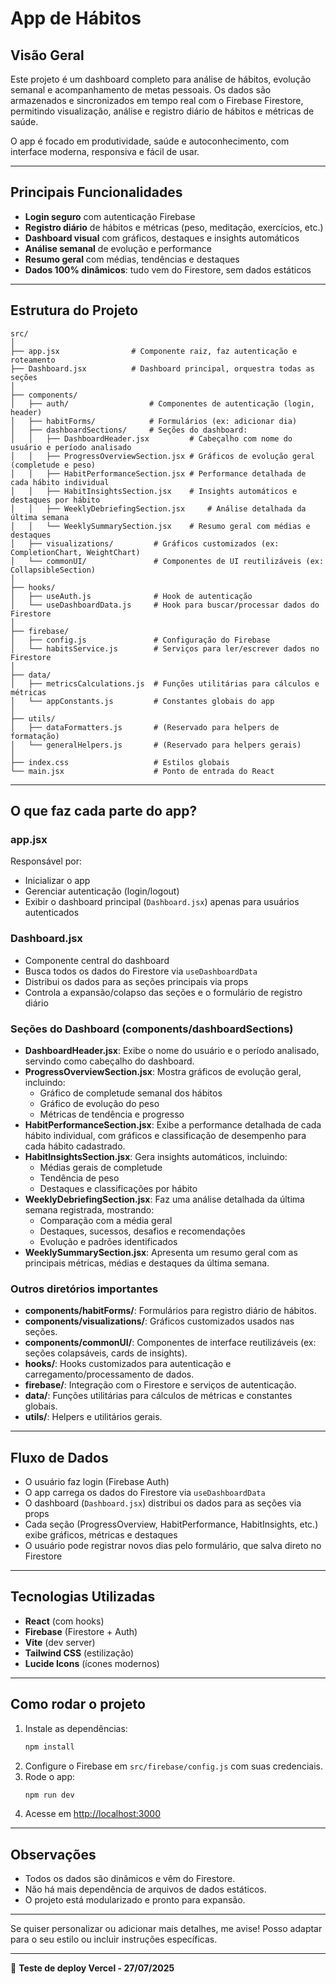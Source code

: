 # App de Hábitos

## Visão Geral

Este projeto é um dashboard completo para análise de hábitos, evolução semanal e acompanhamento de metas pessoais. Os dados são armazenados e sincronizados em tempo real com o Firebase Firestore, permitindo visualização, análise e registro diário de hábitos e métricas de saúde.

O app é focado em produtividade, saúde e autoconhecimento, com interface moderna, responsiva e fácil de usar.

---

## Principais Funcionalidades

- **Login seguro** com autenticação Firebase
- **Registro diário** de hábitos e métricas (peso, meditação, exercícios, etc.)
- **Dashboard visual** com gráficos, destaques e insights automáticos
- **Análise semanal** de evolução e performance
- **Resumo geral** com médias, tendências e destaques
- **Dados 100% dinâmicos**: tudo vem do Firestore, sem dados estáticos

---

## Estrutura do Projeto

```
src/
│
├── app.jsx                # Componente raiz, faz autenticação e roteamento
├── Dashboard.jsx          # Dashboard principal, orquestra todas as seções
│
├── components/
│   ├── auth/                  # Componentes de autenticação (login, header)
│   ├── habitForms/            # Formulários (ex: adicionar dia)
│   ├── dashboardSections/     # Seções do dashboard:
│   │   ├── DashboardHeader.jsx         # Cabeçalho com nome do usuário e período analisado
│   │   ├── ProgressOverviewSection.jsx # Gráficos de evolução geral (completude e peso)
│   │   ├── HabitPerformanceSection.jsx # Performance detalhada de cada hábito individual
│   │   ├── HabitInsightsSection.jsx    # Insights automáticos e destaques por hábito
│   │   ├── WeeklyDebriefingSection.jsx     # Análise detalhada da última semana
│   │   └── WeeklySummarySection.jsx    # Resumo geral com médias e destaques
│   ├── visualizations/         # Gráficos customizados (ex: CompletionChart, WeightChart)
│   └── commonUI/               # Componentes de UI reutilizáveis (ex: CollapsibleSection)
│
├── hooks/
│   ├── useAuth.js              # Hook de autenticação
│   └── useDashboardData.js     # Hook para buscar/processar dados do Firestore
│
├── firebase/
│   ├── config.js               # Configuração do Firebase
│   └── habitsService.js        # Serviços para ler/escrever dados no Firestore
│
├── data/
│   ├── metricsCalculations.js  # Funções utilitárias para cálculos e métricas
│   └── appConstants.js         # Constantes globais do app
│
├── utils/
│   ├── dataFormatters.js       # (Reservado para helpers de formatação)
│   └── generalHelpers.js       # (Reservado para helpers gerais)
│
├── index.css                   # Estilos globais
└── main.jsx                    # Ponto de entrada do React
```

---

## O que faz cada parte do app?

### app.jsx

Responsável por:

- Inicializar o app
- Gerenciar autenticação (login/logout)
- Exibir o dashboard principal (`Dashboard.jsx`) apenas para usuários autenticados

### Dashboard.jsx

- Componente central do dashboard
- Busca todos os dados do Firestore via `useDashboardData`
- Distribui os dados para as seções principais via props
- Controla a expansão/colapso das seções e o formulário de registro diário

### Seções do Dashboard (components/dashboardSections)

- **DashboardHeader.jsx**: Exibe o nome do usuário e o período analisado, servindo como cabeçalho do dashboard.
- **ProgressOverviewSection.jsx**: Mostra gráficos de evolução geral, incluindo:
  - Gráfico de completude semanal dos hábitos
  - Gráfico de evolução do peso
  - Métricas de tendência e progresso
- **HabitPerformanceSection.jsx**: Exibe a performance detalhada de cada hábito individual, com gráficos e classificação de desempenho para cada hábito cadastrado.
- **HabitInsightsSection.jsx**: Gera insights automáticos, incluindo:
  - Médias gerais de completude
  - Tendência de peso
  - Destaques e classificações por hábito
- **WeeklyDebriefingSection.jsx**: Faz uma análise detalhada da última semana registrada, mostrando:
  - Comparação com a média geral
  - Destaques, sucessos, desafios e recomendações
  - Evolução e padrões identificados
- **WeeklySummarySection.jsx**: Apresenta um resumo geral com as principais métricas, médias e destaques da última semana.

### Outros diretórios importantes

- **components/habitForms/**: Formulários para registro diário de hábitos.
- **components/visualizations/**: Gráficos customizados usados nas seções.
- **components/commonUI/**: Componentes de interface reutilizáveis (ex: seções colapsáveis, cards de insights).
- **hooks/**: Hooks customizados para autenticação e carregamento/processamento de dados.
- **firebase/**: Integração com o Firestore e serviços de autenticação.
- **data/**: Funções utilitárias para cálculos de métricas e constantes globais.
- **utils/**: Helpers e utilitários gerais.

---

## Fluxo de Dados

- O usuário faz login (Firebase Auth)
- O app carrega os dados do Firestore via `useDashboardData`
- O dashboard (`Dashboard.jsx`) distribui os dados para as seções via props
- Cada seção (ProgressOverview, HabitPerformance, HabitInsights, etc.) exibe gráficos, métricas e destaques
- O usuário pode registrar novos dias pelo formulário, que salva direto no Firestore

---

## Tecnologias Utilizadas

- **React** (com hooks)
- **Firebase** (Firestore + Auth)
- **Vite** (dev server)
- **Tailwind CSS** (estilização)
- **Lucide Icons** (ícones modernos)

---

## Como rodar o projeto

1. Instale as dependências:
   ```bash
   npm install
   ```
2. Configure o Firebase em `src/firebase/config.js` com suas credenciais.
3. Rode o app:
   ```bash
   npm run dev
   ```
4. Acesse em [http://localhost:3000](http://localhost:3000)

---

## Observações

- Todos os dados são dinâmicos e vêm do Firestore.
- Não há mais dependência de arquivos de dados estáticos.
- O projeto está modularizado e pronto para expansão.

---

Se quiser personalizar ou adicionar mais detalhes, me avise! Posso adaptar para o seu estilo ou incluir instruções específicas.

---

🧪 **Teste de deploy Vercel - 27/07/2025**
